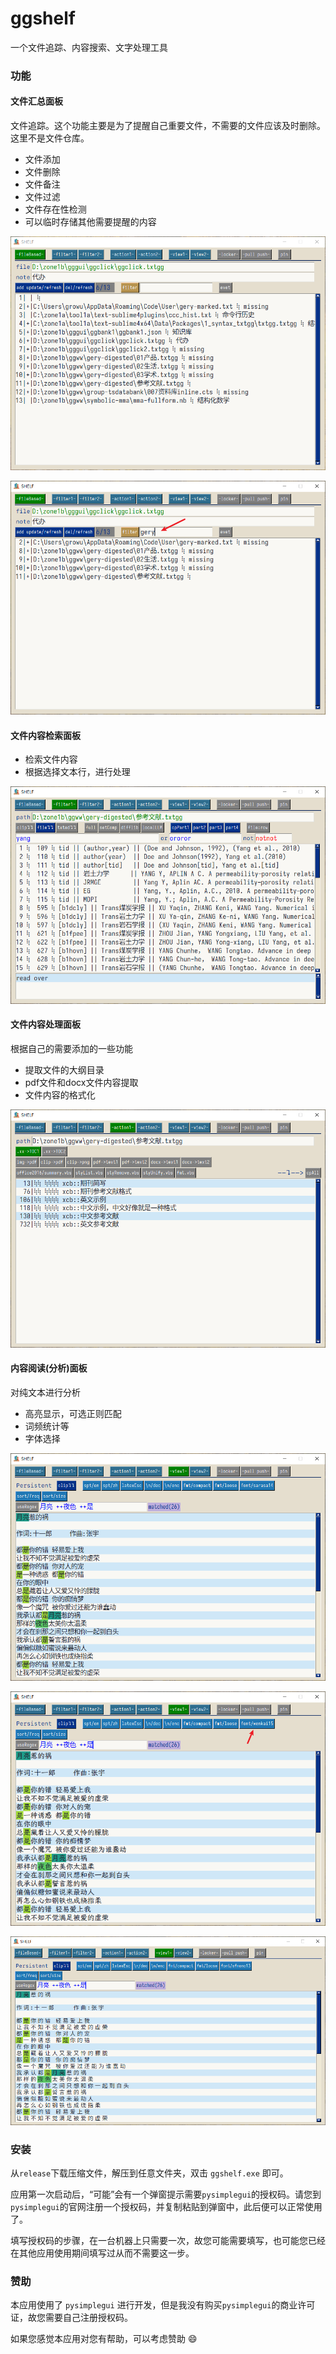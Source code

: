 <!--  2024-10-17(Thu) -->

# ggshelf

一个文件追踪、内容搜索、文字处理工具

### 功能

#### 文件汇总面板

文件追踪。这个功能主要是为了提醒自己重要文件，不需要的文件应该及时删除。这里不是文件仓库。

- 文件添加
- 文件删除
- 文件备注
- 文件过滤
- 文件存在性检测
- 可以临时存储其他需要提醒的内容

![](./figures/ui-01.png)

![](./figures/ui-02.png)

#### 文件内容检索面板

- 检索文件内容
- 根据选择文本行，进行处理

![](./figures/ui-03.png)

#### 文件内容处理面板

根据自己的需要添加的一些功能

- 提取文件的大纲目录
- pdf文件和docx文件内容提取
- 文件内容的格式化

![](./figures/ui-04.png)

#### 内容阅读(分析)面板

对纯文本进行分析

- 高亮显示，可选正则匹配
- 词频统计等
- 字体选择

![](./figures/ui-05.png)

![](./figures/ui-06.png)

![](./figures/ui-07.png)

### 安装

从`release`下载压缩文件，解压到任意文件夹，双击 `ggshelf.exe` 即可。

应用第一次启动后，“可能”会有一个弹窗提示需要`pysimplegui`的授权码。请您到`pysimplegui`的官网注册一个授权码，并复制粘贴到弹窗中，此后便可以正常使用了。

填写授权码的步骤，在一台机器上只需要一次，故您可能需要填写，也可能您已经在其他应用使用期间填写过从而不需要这一步。

### 赞助

本应用使用了 `pysimplegui` 进行开发，但是我没有购买`pysimplegui`的商业许可证，故您需要自己注册授权码。

如果您感觉本应用对您有帮助，可以考虑赞助 :smile:
